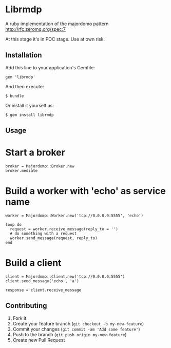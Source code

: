 # Librmdp

A ruby implementation of the majordomo pattern
http://rfc.zeromq.org/spec:7

At this stage it's in POC stage. Use at own risk.

## Installation

Add this line to your application's Gemfile:

    gem 'librmdp'

And then execute:

    $ bundle

Or install it yourself as:

    $ gem install librmdp

## Usage

Start a broker
==============

    broker = Majordomo::Broker.new
    broker.mediate

Build a worker with 'echo' as service name
==========================================

    worker = Majordomo::Worker.new('tcp://0.0.0.0:5555', 'echo')

    loop do
      request = worker.receive_message(reply_to = '')
      # do something with a request
      worker.send_message(request, reply_to)
    end

Build a client
==============
    client = Majordomo::Client.new('tcp://0.0.0.0:5555')
    client.send_message('echo', 'a')

    response = client.receive_message

## Contributing

1. Fork it
2. Create your feature branch (`git checkout -b my-new-feature`)
3. Commit your changes (`git commit -am 'Add some feature'`)
4. Push to the branch (`git push origin my-new-feature`)
5. Create new Pull Request
